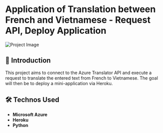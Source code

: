 # Application of Translation between French and Vietnamese - Request API, Deploy Application

![Project Image](https://img.freepik.com/premium-photo/flags-france-vietnam-divided-diagonally_698953-12872.jpg)

## 🚀 Introduction

This project aims to connect to the Azure Translator API and execute a request to translate the entered text from French to Vietnamese. The goal will then be to deploy a mini-application via Heroku.

## 🛠️ Technos Used

- **Microsoft Azure**
- **Heroku**
- **Python**
